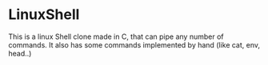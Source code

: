 # LinuxShell

This is a linux Shell clone made in C, that can pipe any number of commands. It also has some commands implemented by hand (like cat, env, head..)

